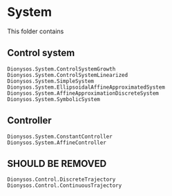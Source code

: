 # System

This folder contains 

## Control system
```@docs
Dionysos.System.ControlSystemGrowth
Dionysos.System.ControlSystemLinearized
Dionysos.System.SimpleSystem
Dionysos.System.EllipsoidalAffineApproximatedSystem
Dionysos.System.AffineApproximationDiscreteSystem
Dionysos.System.SymbolicSystem
```

## Controller 
```@docs
Dionysos.System.ConstantController
Dionysos.System.AffineController
```

## SHOULD BE REMOVED 
```@docs
Dionysos.Control.DiscreteTrajectory
Dionysos.Control.ContinuousTrajectory
```